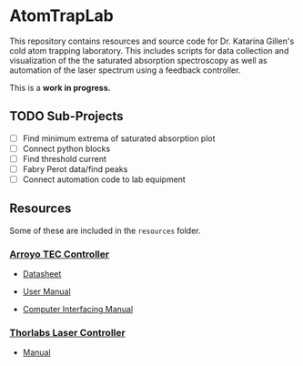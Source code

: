# AtomTrapLab

This repository contains resources and source code for Dr. Katarina Gillen's
cold atom trapping laboratory. This includes scripts for data collection and
visualization of the the saturated absorption spectroscopy as well as automation
of the laser spectrum using a feedback controller.

This is a **work in progress.**

## TODO Sub-Projects

- [ ] Find minimum extrema of saturated absorption plot
- [ ] Connect python blocks
- [ ] Find threshold current
- [ ] Fabry Perot data/find peaks
- [ ] Connect automation code to lab equipment

## Resources

Some of these are included in the `resources` folder.

### [Arroyo TEC Controller](https://www.arroyoinstruments.com/product/6305-combosource-500ma/)

- [Datasheet](resources/arroyo/Datasheet-[6300-Series].pdf)

- [User Manual](resources/arroyo/User_Manual-[6300-Series].pdf)

- [Computer Interfacing Manual](resources/arroyo/Computer_Interfacing_Manual.pdf)

### [Thorlabs Laser Controller](https://www.thorlabs.com/thorproduct.cfm?partnumber=ITC502)

- [Manual](resources/thorlabs/Manual-[ITC500-Series].pdf)